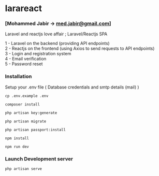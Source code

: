 # larareact

### [Mohammed Jabir -> <med.jabir@gmail.com>]

Laravel and reactjs love affair ; Laravel/Reactjs SPA 

1 - Laravel on the backend (providing API endpoints)<br />
2 - Reactjs on the frontend (using Axios to send requests to API endpoints)<br />
3 - Login and registration system<br />
4 - Email verification<br />
5 - Password reset<br />

### Installation

Setup your .env file ( Database credentials and smtp details (mail) )
```
cp .env.example .env
```
```
composer install
```
```
php artisan key:generate
```
```
php artisan migrate
```
```
php artisan passport:install
```
```
npm install
```
```
npm run dev
```
### Launch Development server
```
php artisan serve
```
